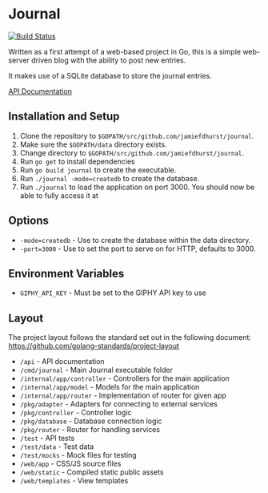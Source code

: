 # Journal

[![Build Status](https://travis-ci.org/jamiefdhurst/journal.svg?branch=master)](https://travis-ci.org/jamiefdhurst/journal)

Written as a first attempt of a web-based project in Go, this is a simple web-
server driven blog with the ability to post new entries.

It makes use of a SQLite database to store the journal entries.

[API Documentation](api/README.md)

## Installation and Setup

1. Clone the repository to `$GOPATH/src/github.com/jamiefdhurst/journal`.
2. Make sure the `$GOPATH/data` directory exists.
3. Change directory to `$GOPATH/src/github.com/jamiefdhurst/journal`.
4. Run `go get` to install dependencies
5. Run `go build journal` to create the executable.
6. Run `./journal -mode=createdb` to create the database.
7. Run `./journal` to load the application on port 3000. You should now be able
    to fully access it at [](http://localhost:3000)

## Options

* `-mode=createdb` - Use to create the database within the data directory.
* `-port=3000` - Use to set the port to serve on for HTTP, defaults to 3000.

## Environment Variables

* `GIPHY_API_KEY` - Must be set to the GIPHY API key to use

## Layout

The project layout follows the standard set out in the following document:
https://github.com/golang-standards/project-layout

* `/api` - API documentation
* `/cmd/journal` - Main Journal executable folder
* `/internal/app/controller` - Controllers for the main application
* `/internal/app/model` - Models for the main application
* `/internal/app/router` - Implementation of router for given app
* `/pkg/adapter` - Adapters for connecting to external services
* `/pkg/controller` - Controller logic
* `/pkg/database` - Database connection logic
* `/pkg/router` - Router for handling services
* `/test` - API tests
* `/test/data` - Test data
* `/test/mocks` - Mock files for testing
* `/web/app` - CSS/JS source files
* `/web/static` - Compiled static public assets
* `/web/templates` - View templates